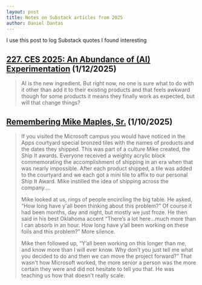 ```yaml
---
layout: post
title: Notes on Substack articles from 2025
author: Daniel Dantas
---
```


I use this post to log Substack quotes I found interesting

## [227. CES 2025: An Abundance of (AI) Experimentation](https://hardcoresoftware.learningbyshipping.com/p/227-ces-2025-an-abundance-of-ai-experimentation) (1/12/2025)
> AI is the new ingredient. But right now, no one is sure what to do with it other than add it to their existing products and that feels awkward though for some products it means they finally work as expected, but will that change things?

## [Remembering Mike Maples, Sr.](https://hardcoresoftware.learningbyshipping.com/p/remembering-mike-maples-sr) (1/10/2025)
> If you visited the Microsoft campus you would have noticed in the Apps courtyard special bronzed tiles with the names of products and the dates they shipped. This was part of a culture Mike created, the Ship It awards. Everyone received a weighty acrylic block commemorating the accomplishment of shipping in an era when that was nearly impossible. After each product shipped, a tile was added to the courtyard and we each got a mini tile to affix to our personal Ship It Award. Mike instilled the idea of shipping across the company....
>
> Mike looked at us, rings of people encircling the big table. He asked, “How long have y'all been thinking about this problem?” Of course it had been months, day and night, but mostly we just froze. He then said in his best Oklahoma accent “There’s a lot here…much more than I can absorb in an hour. How long have y’all been working on these foils and this problem?” More silence.
>
>Mike then followed up, “Y’all been working on this longer than me, and know more than I will ever know. Why don’t you just tell me what you decided to do and then we can move the project forward?” That wasn't how Microsoft worked, the more senior a person was the more certain they were and did not hesitate to tell you that. He was teaching us how that doesn't really scale.



